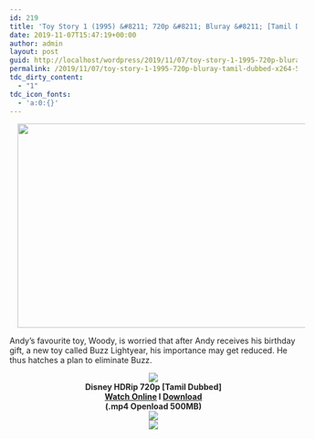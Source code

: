 ```yaml
---
id: 219
title: 'Toy Story 1 (1995) &#8211; 720p &#8211; Bluray &#8211; [Tamil Dubbed] &#8211; x264 &#8211; 500MB'
date: 2019-11-07T15:47:19+00:00
author: admin
layout: post
guid: http://localhost/wordpress/2019/11/07/toy-story-1-1995-720p-bluray-tamil-dubbed-x264-500mb/
permalink: /2019/11/07/toy-story-1-1995-720p-bluray-tamil-dubbed-x264-500mb/
tdc_dirty_content:
  - "1"
tdc_icon_fonts:
  - 'a:0:{}'
---
```

<div dir="ltr" style="text-align: left;" trbidi="on">
  <div class="separator" style="clear: both; text-align: center;">
    <a href="https://1.bp.blogspot.com/-IntXMElfYX4/XJsEHDx7igI/AAAAAAAAAWI/W3CcdEkPoYI7hDUBl4ryyT0YCncqkwJTgCLcBGAs/s1600/toy-story-52abdbd916199.png" imageanchor="1" style="margin-left: 1em; margin-right: 1em;"><img loading="lazy" border="0" data-original-height="562" data-original-width="1000" height="358" src="https://1.bp.blogspot.com/-IntXMElfYX4/XJsEHDx7igI/AAAAAAAAAWI/W3CcdEkPoYI7hDUBl4ryyT0YCncqkwJTgCLcBGAs/s640/toy-story-52abdbd916199.png" width="640" /></a>
  </div>
  
  <p>
    <span style="background-color: white; color: #222222; font-family: "arial" , sans-serif; font-size: x-small;">Andy&#8217;s favourite toy, Woody, is worried that after Andy receives his birthday gift, a new toy called Buzz Lightyear, his importance may get reduced. He thus hatches a plan to eliminate Buzz.</span>
  </p>
  
  <div class="separator" style="clear: both; text-align: center;">
    <a href="https://2.bp.blogspot.com/-fai1ZuUwnbA/XIjy2aT4irI/AAAAAAAAANw/WFW0YRK47_8GLAt3pPBSzBk0GJA6Mk5fgCPcBGAYYCw/s1600/torrborder.gif" imageanchor="1" style="margin-left: 1em; margin-right: 1em;"><img border="0" data-original-height="3" data-original-width="500" src="https://2.bp.blogspot.com/-fai1ZuUwnbA/XIjy2aT4irI/AAAAAAAAANw/WFW0YRK47_8GLAt3pPBSzBk0GJA6Mk5fgCPcBGAYYCw/s1600/torrborder.gif" /></a>
  </div>
  
  <div style="text-align: center;">
    <span style="background-color: white; color: #222222;"><b><span style="font-family: "arial" , "helvetica" , sans-serif; font-size: large;">Disney HDRip 720p [Tamil Dubbed]</span></b></span>
  </div>
  
  <div style="text-align: center;">
    <span style="background-color: white; color: #222222;"><b><span style="font-family: "arial" , "helvetica" , sans-serif; font-size: large;"><a href="https://toonnetworktamilvideos.blogspot.com/p/toy-story-1-1995.html" target="_blank" rel="noopener noreferrer">Watch Online</a> I <a href="https://openload.co/embed/fjO34Osu4Fw/" target="_blank" rel="noopener noreferrer">Download</a></span></b></span>
  </div>
  
  <div style="text-align: center;">
    <span style="background-color: white; color: #222222;"><b><span style="font-family: "arial" , "helvetica" , sans-serif; font-size: large;">(.mp4 Openload 500MB)</span></b></span>
  </div>
  
  <div style="text-align: center;">
    <a href="https://2.bp.blogspot.com/-fai1ZuUwnbA/XIjy2aT4irI/AAAAAAAAANw/WFW0YRK47_8GLAt3pPBSzBk0GJA6Mk5fgCPcBGAYYCw/s1600/torrborder.gif" imageanchor="1" style="margin-left: 1em; margin-right: 1em;"><img border="0" data-original-height="3" data-original-width="500" src="https://2.bp.blogspot.com/-fai1ZuUwnbA/XIjy2aT4irI/AAAAAAAAANw/WFW0YRK47_8GLAt3pPBSzBk0GJA6Mk5fgCPcBGAYYCw/s1600/torrborder.gif" /></a>
  </div>
  
  <div class="separator" style="clear: both; text-align: center;">
    <a href="https://thumb.oloadcdn.net/splash/fjO34Osu4Fw/bLxUL2ZiQfw.jpg" imageanchor="1" style="margin-left: 1em; margin-right: 1em;"><img border="0" data-original-height="449" data-original-width="800" src="https://thumb.oloadcdn.net/splash/fjO34Osu4Fw/bLxUL2ZiQfw.jpg" /></a>
  </div>
  
  <div style="text-align: center;">
  </div>
</div>